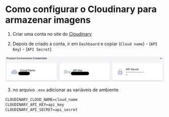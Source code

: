# Como configurar o Cloudinary para armazenar imagens

1. Criar uma conta no site do [Cloudinary](https://cloudinary.com/)

2. Depois de criado a conta, ir em `Dashboard` e copiar (`Cloud name`) -
   (`API Key`) - (`API Secret`)

<img src="./images/passo1-cloudinary.png" />

3. no arquivo `.env` adicionar as variáveis de ambiente

```env
CLOUDINARY_CLOUD_NAME=cloud_name
CLOUDINARY_API_KEY=api_key
CLOUDINARY_API_SECRET=api_secret
```
